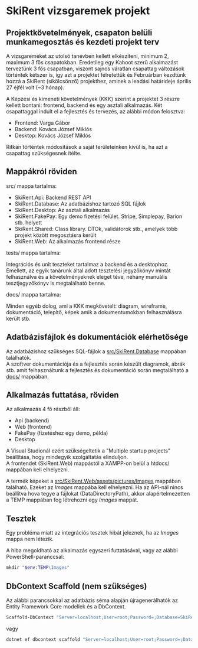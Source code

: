 # SkiRent vizsgaremek projekt

## Projektkövetelmények, csapaton belüli munkamegosztás és kezdeti projekt terv

A vizsgaremeket az utolsó tanévben kellett elkészíteni, minimum 2, maximum 3 fős csapatokban. Eredetileg egy Kahoot szerű alkalmazást terveztünk 3 fős csapatban, viszont sajnos váratlan csapattag változások történtek kétszer is, így azt a projektet félretettük és Februárban kezdtünk hozzá a SkiRent (síkölcsönző) projekthez, aminek a leadási határideje április 27 éjfél volt (~3 hónap).

A Képzési és kimeneti követelmények (KKK) szerint a projektet 3 részre kellett bontani: frontend, backend és egy asztali alkalmazás.
Két csapattaggal indult el a fejlesztés és tervezés, az alábbi módon felosztva:

- Frontend: Varga Gábor
- Backend: Kovács József Miklós
- Desktop: Kovács József Miklós

Ritkán történtek módosítások a saját területeinken kívül is, ha azt a csapattag szükségesnek ítélte.

## Mappákról röviden

src/ mappa tartalma:

- SkiRent.Api: Backend REST API
- SkiRent.Database: Az adatbázishoz tartozó SQL fájlok
- SkiRent.Desktop: Az asztali alkalmazás
- SkiRent.FakePay: Egy demo fizetési felület. Stripe, Simplepay, Barion stb. helyett
- SkiRent.Shared: Class library. DTOk, validátorok stb., amelyek több projekt között megosztásra került
- SkiRent.Web: Az alkalmazás frontend része

tests/ mappa tartalma:

Integrációs és unit teszteket tartalmaz a backend és a desktophoz.  
Emellett, az egyik tanárunk által adott tesztelési jegyzőkönyv mintát felhasználva és a követelményeknek eleget téve, néhány manuális tesztjegyzőkönyv is megtalálható benne.

docs/ mappa tartalma:

Minden egyéb dolog, ami a KKK megkövetelt: diagram, wireframe, dokumentáció, telepítő, képek amik a dokumentumokban felhasználásra került stb.

## Adatbázisfájlok és dokumentációk elérhetősége

Az adatbázishoz szükséges SQL-fájlok a [src/SkiRent.Database](./src/SkiRent.Database/) mappában találhatók.  
A szoftver dokumentációja és a fejlesztés során készült diagramok, ábrák stb. amit felhasználtunk a fejlesztés és dokumentáció során megtalálható a [docs/](./docs/) mappában.

## Alkalmazás futtatása, röviden

Az alkalmazás 4 fő részből áll:

- Api (backend)
- Web (frontend)
- FakePay (fizetéshez egy demo, példa)
- Desktop

A Visual Studionál ezért szükségeltetik a "Multiple startup projects" beállítása, hogy mindegyik szolgáltatás elinduljon.  
A frontendet (SkiRent.Web) mappástól a XAMPP-on belül a htdocs/ mappában kell elhelyezni.

A termék képeket a [src/SkiRent.Web/assets/pictures/Images](./src/SkiRent.Web/assets/pictures/Images/) mappában található. Ezeket az *Images* mappába kell elhelyezni.
Ha az API-nál nincs beállítva hova tegye a fájlokat (DataDirectoryPath), akkor alapértelmezetten a TEMP mappában fog létrehozni egy *Images* mappát.

## Tesztek

Egy probléma miatt az integrációs tesztek hibát jeleznek, ha az *Images* mappa nem létezik.

A hiba megoldható az alkalmazás egyszeri futtatásával, vagy az alábbi PowerShell-paranccsal:

```powershell
mkdir "$env:TEMP\Images"
```

## DbContext Scaffold (nem szükséges)

Az alábbi parancsokkal az adatbázis séma alapján újragenerálhatók az Entity Framework Core modellek és a DbContext.

```sh
Scaffold-DbContext "Server=localhost;User=root;Password=;Database=SkiRent;Port=3306" "Pomelo.EntityFrameworkCore.MySql" -ContextDir Data -OutputDir Data/Models -DataAnnotations -NoOnconfiguring
```

vagy

```sh
dotnet ef dbcontext scaffold "Server=localhost;User=root;Password=;Database=SkiRent;Port=3306" "Pomelo.EntityFrameworkCore.MySql" --context-dir Data --output-dir Data/Models --data-annotations --no-onconfiguring --project .\src\SkiRent.Api\
```
